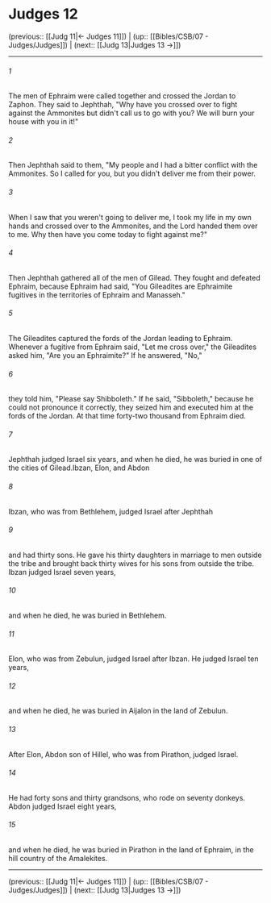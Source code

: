 # Judges 12

(previous:: [[Judg 11|← Judges 11]]) | (up:: [[Bibles/CSB/07 - Judges/Judges]]) | (next:: [[Judg 13|Judges 13 →]])

***


###### 1 
The men of Ephraim were called together and crossed the Jordan to Zaphon. They said to Jephthah, "Why have you crossed over to fight against the Ammonites but didn't call us to go with you? We will burn your house with you in it!" 

###### 2 
Then Jephthah said to them, "My people and I had a bitter conflict with the Ammonites. So I called for you, but you didn't deliver me from their power. 

###### 3 
When I saw that you weren't going to deliver me, I took my life in my own hands and crossed over to the Ammonites, and the Lord handed them over to me. Why then have you come today to fight against me?" 

###### 4 
Then Jephthah gathered all of the men of Gilead. They fought and defeated Ephraim, because Ephraim had said, "You Gileadites are Ephraimite fugitives in the territories of Ephraim and Manasseh." 

###### 5 
The Gileadites captured the fords of the Jordan leading to Ephraim. Whenever a fugitive from Ephraim said, "Let me cross over," the Gileadites asked him, "Are you an Ephraimite?" If he answered, "No," 

###### 6 
they told him, "Please say Shibboleth." If he said, "Sibboleth," because he could not pronounce it correctly, they seized him and executed him at the fords of the Jordan. At that time forty-two thousand from Ephraim died. 

###### 7 
Jephthah judged Israel six years, and when he died, he was buried in one of the cities of Gilead.Ibzan, Elon, and Abdon 

###### 8 
Ibzan, who was from Bethlehem, judged Israel after Jephthah 

###### 9 
and had thirty sons. He gave his thirty daughters in marriage to men outside the tribe and brought back thirty wives for his sons from outside the tribe. Ibzan judged Israel seven years, 

###### 10 
and when he died, he was buried in Bethlehem. 

###### 11 
Elon, who was from Zebulun, judged Israel after Ibzan. He judged Israel ten years, 

###### 12 
and when he died, he was buried in Aijalon in the land of Zebulun. 

###### 13 
After Elon, Abdon son of Hillel, who was from Pirathon, judged Israel. 

###### 14 
He had forty sons and thirty grandsons, who rode on seventy donkeys. Abdon judged Israel eight years, 

###### 15 
and when he died, he was buried in Pirathon in the land of Ephraim, in the hill country of the Amalekites.

***

(previous:: [[Judg 11|← Judges 11]]) | (up:: [[Bibles/CSB/07 - Judges/Judges]]) | (next:: [[Judg 13|Judges 13 →]])
